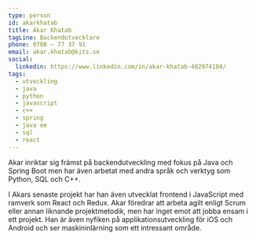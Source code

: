 ```yaml
---
type: person
id: akarkhatab
title: Akar Khatab
tagLine: Backendutvecklare
phone: 0708 – 77 37 91
email: akar.khatab@kits.se
social:
  linkedin: https://www.linkedin.com/in/akar-khatab-482974104/
tags:
  - utveckling
  - java
  - python
  - javascript
  - c++
  - spring
  - java ee
  - sql
  - react
---
```


Akar inriktar sig främst på backendutveckling med fokus på Java och Spring Boot men har även arbetat med andra språk och verktyg som Python, SQL och C++.

I Akars senaste projekt har han även utvecklat frontend i JavaScript med ramverk som React och Redux. Akar föredrar att arbeta agilt enligt Scrum eller annan liknande projektmetodik, men har inget emot att jobba ensam i ett projekt. Han är även nyfiken på applikationsutveckling för iOS och Android och ser maskininlärning som ett intressant område.
